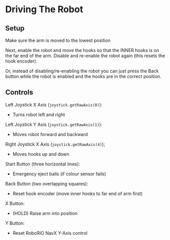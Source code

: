 # Driving The Robot

## Setup
Make sure the arm is moved to the lowest position

Next, enable the robot and move the hooks so that the INNER hooks is on the far end of the arm. Disable and re-enable the robot again (this resets the hook encoder).

Or, instead of disabling/re-enabling the robot you can just press the Back button while the robot is enabled and the hooks are in the correct position.

## Controls

Left Joystick X Axis (`joystick.getRawAxis(0)`):

- Turns robot left and right

Left Joystick Y Axis (`joystick.getRawAxis(1)`):

- Moves robot forward and backward

Right Joystick X Axis (`joystick.getRawAxis(4)`);

- Moves hooks up and down

Start Button (three horizontal lines):

- Emergency eject balls (if colour sensor fails)

Back Button (two overlapping squares):

- Reset hook encoder (move inner hooks to far end of arm first)

X Button:

- (HOLD) Raise arm into position

Y Button:

- Reset RoboRIO NavX Y-Axis control